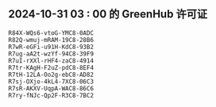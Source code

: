 ## 2024-10-31 03 : 00 的 GreenHub 许可证
```
R84X-WQs6-vtoG-YMC8-0ADC
R82Q-wmuj-mRAM-19C8-28B6
R7wR-eGFi-u91H-KdC8-93B2
R7ug-aA2t-wzYf-94C8-39F9
R7uI-rXXl-rHF4-zaC8-4914
R7tr-KAgH-F2uZ-pdC8-8EF4
R7tH-12LA-Oo2g-ebC8-AD82
R7sj-OXjo-4kL4-7XC8-06C3
R7sR-AKXV-UqpA-WAC8-86C6
R7ry-fNJc-Qp2F-R3C8-7BC2
```

